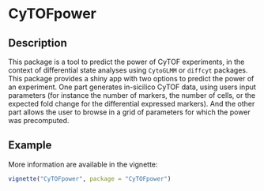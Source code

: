 # CyTOFpower

## Description

This package is a tool to predict the power of CyTOF experiments, in the context 
of differential state analyses using `CytoGLMM` or `diffcyt` packages. 
This package provides a shiny app with two options to predict the power of an 
experiment. One part generates in-sicilico CyTOF data, using users input parameters 
(for instance the number of markers, the number of cells, or the expected fold 
change for the differential expressed markers). And the other part allows the user 
to browse in a grid of parameters for which the power was precomputed.

## Example

More information are available in the vignette:

```	r
vignette("CyTOFpower", package = "CyTOFpower")
```
